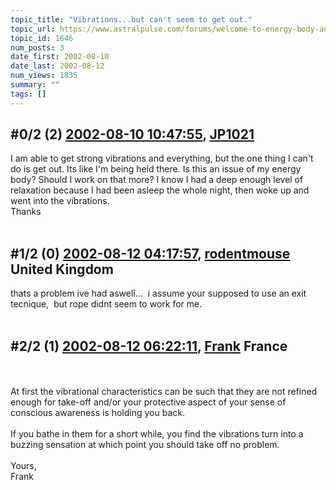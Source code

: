 ```yaml
---
topic_title: "Vibrations...but can't seem to get out."
topic_url: https://www.astralpulse.com/forums/welcome-to-energy-body-and-the-chakras/vibrations-but-can-t-seem-to-get-out
topic_id: 1646
num_posts: 3
date_first: 2002-08-10
date_last: 2002-08-12
num_views: 1835
summary: ""
tags: []
---
```


## \#0/2 (2) [2002-08-10 10:47:55](https://www.astralpulse.com/forums/index.php?msg=117381), [JP1021](https://www.astralpulse.com/forums/profile/?u=999)  ##
<section>
I am able to get strong vibrations and everything, but the one thing I can't do is get out. Its like I'm being held there. Is this an issue of my energy body? Should I work on that more? I know I had a deep enough level of relaxation because I had been asleep the whole night, then woke up and went into the vibrations.
<br>
Thanks
<br>
<br>
</section>

## \#1/2 (0) [2002-08-12 04:17:57](https://www.astralpulse.com/forums/index.php?msg=10382), [rodentmouse](https://www.astralpulse.com/forums/profile/?u=554) United Kingdom ##
<section>
thats a problem ive had aswell...  i assume your supposed to use an exit tecnique,  but rope didnt seem to work for me.
<br>
<br>
</section>

## \#2/2 (1) [2002-08-12 06:22:11](https://www.astralpulse.com/forums/index.php?msg=10391), [Frank](https://www.astralpulse.com/forums/profile/?u=359) France ##
<section>
<br>
<br>
At first the vibrational characteristics can be such that they are not refined enough for take-off and/or your protective aspect of your sense of conscious awareness is holding you back.
<br>
<br>
If you bathe in them for a short while, you find the vibrations turn into a buzzing sensation at which point you should take off no problem.
<br>
<br>
Yours,
<br>
Frank
<br>
<br>
</section>